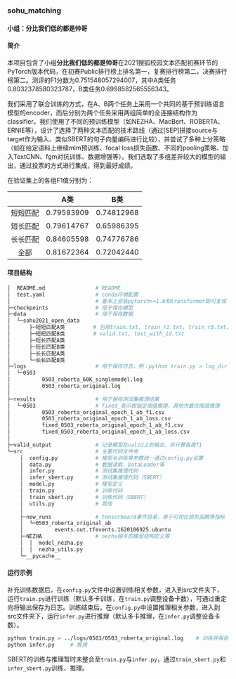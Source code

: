 ### sohu_matching

#### 小组：**分比我们低的都是帅哥**

#### 简介

本项目包含了小组**分比我们低的都是帅哥**在2021搜狐校园文本匹配初赛环节的PyTorch版本代码，在初赛Public排行榜上排名第一，复赛排行榜第二，决赛排行榜第二。测评的F1分数为0.751548057294007，其中A类任务0.8032378580323787，B类任务0.6998582565556343。

我们采用了联合训练的方式，在A、B两个任务上采用一个共同的基于预训练语言模型的encoder，而后分别为两个任务采用两组简单的全连接结构作为classifier。我们使用了不同的预训练模型（如NEZHA、MacBert、ROBERTA、ERNIE等），设计了选择了两种文本匹配的技术路线（通过[SEP]拼接source与target作为输入、类似SBERT的句子向量编码进行比较），并尝试了多种上分策略（如在给定语料上继续mlm预训练、focal loss损失函数、不同的pooling策略、加入TextCNN、fgm对抗训练、数据增强等）。我们选取了多组差异较大的模型的输出，通过投票的方式进行集成，得到最好成绩。

在验证集上的各组F1值分别为：

|          |    A类     |    B类     |
| :------: | :--------: | :--------: |
| 短短匹配 | 0.79593909 | 0.74812968 |
| 短长匹配 | 0.79614767 | 0.65986395 |
| 长长匹配 | 0.84605598 | 0.74776786 |
|   全部   | 0.81672364 | 0.72042440 |

#### 项目结构

```bash
│  README.md				# README
│  test.yaml				# conda环境配置
│  							# 基本上安装pytorch>=1.6和transformer即可复现
├─checkpoints				# 用于保存模型
├─data						# 用于保存数据
│  └─sohu2021_open_data
│      ├─短短匹配A类			# 包括train.txt, train_r2.txt, train_r3.txt, 
│      ├─短短匹配B类			# valid.txt, test_with_id.txt
│      ├─短长匹配A类
│      ├─短长匹配B类
│      ├─长长匹配A类
│      └─长长匹配B类
├─logs						# 用于保存日志，例：python train.py > log_dir
│  └─0503
│          0503_roberta_60K_singlemodel.log
│          0503_roberta_original.log
│          
├─results					# 用于保存测试集推理结果
│  └─0503					# fixed_表示按指定阈值推理，其他为最优阈值推理
│          0503_roberta_original_epoch_1_ab_f1.csv
│          0503_roberta_original_epoch_1_ab_loss.csv
│          fixed_0503_roberta_original_epoch_1_ab_f1.csv
│          fixed_0503_roberta_original_epoch_1_ab_loss.csv
│ 
├─valid_output				# 记录模型在valid上的输出，并计算各类f1  
└─src						# 主要代码文件夹
    │  config.py			# 模型与训练等参数统一通过config.py设置
    │  data.py				# 数据读取，DataLoader等
    │  infer.py				# 测试集推理代码
    │  infer_sbert.py		# 测试集推理代码（SBERT）
    │  model.py				# 模型定义
    │  train.py				# 训练代码
    │  train_sbert.py		# 训练代码（SBERT）
    │  utils.py				# 其他
    │  
    ├─new_runs				# tensorboard事件目录，用于可视化损失函数等指标
    │  └─0503_roberta_original_ab
    │          events.out.tfevents.1620106925.ubuntu
    ├─NEZHA					# nezha相关的模型结构定义等
    │  │  model_nezha.py	
    │  │  nezha_utils.py     
    └─__pycache__
```

#### 运行示例

补充训练数据后，在`config.py`文件中设置训练相关参数，进入到src文件夹下，运行`train.py`进行训练（默认多卡训练，在`train.py`调整设备卡数），可通过重定向将输出保存为日志。训练结束后，在`config.py`中设置推理相关参数，进入到src文件夹下，运行`infer.py`进行推理（默认多卡推理，在`infer.py`调整设备卡数）。

```bash
python train.py > ../logs/0503/0503_roberta_original.log	# 训练并保存输出
python infer.py		# 推理
```

SBERT的训练与推理暂时未整合至`train.py`与`infer.py`，通过`train_sbert.py`和`infer_sbert.py`训练、推理。

